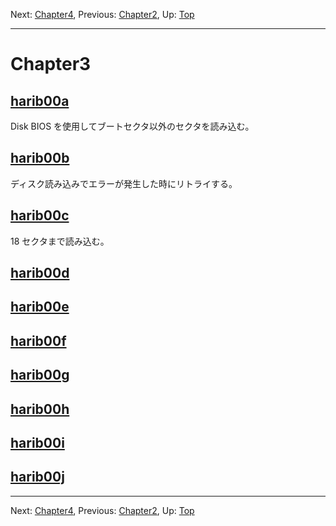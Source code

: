 Next: [Chapter4](chapter4.md), Previous: [Chapter2](chapter2.md), Up: [Top](/README.md)

----

# Chapter3

## [harib00a](harib00a.md)

Disk BIOS を使用してブートセクタ以外のセクタを読み込む。

## [harib00b](harib00b.md)

ディスク読み込みでエラーが発生した時にリトライする。

## [harib00c](harib00c.md)

18 セクタまで読み込む。

## [harib00d](harib00d.md)

## [harib00e](harib00e.md)

## [harib00f](harib00f.md)

## [harib00g](harib00g.md)

## [harib00h](harib00h.md)

## [harib00i](harib00i.md)

## [harib00j](harib00j.md)

----

Next: [Chapter4](chapter4.md), Previous: [Chapter2](chapter2.md), Up: [Top](/README.md)
